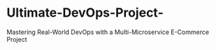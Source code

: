 # Ultimate-DevOps-Project-
Mastering Real-World DevOps with a Multi-Microservice E-Commerce Project
